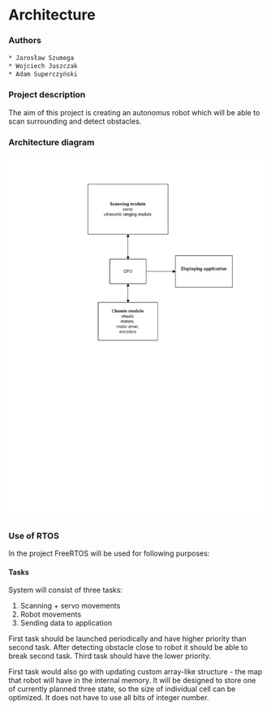 # Architecture #

### Authors ###
    * Jarosław Szumega
    * Wojciech Juszczak
    * Adam Superczyński
    
### Project description ###
The aim of this project is creating an autonomus robot which will be able to scan surrounding and detect obstacles.

### Architecture diagram ###

![Architecture diagram](architecture_diagram.jpg "architecture diagram ")

### Use of RTOS ###
In the project FreeRTOS will be used for following purposes:

#### Tasks ####

System will consist of three tasks:
1. Scanning  + servo movements
2. Robot movements
3. Sending data to application

First task should be launched periodically and have higher priority than second task. After detecting obstacle close to robot it should be able to break second task. Third task should have the lower priority.

First task would also go with updating custom array-like structure - the map that robot will have in the internal memory. It will be designed to store one of currently planned three state, so the size of individual cell can be optimized. It does not have to use all bits of integer number.